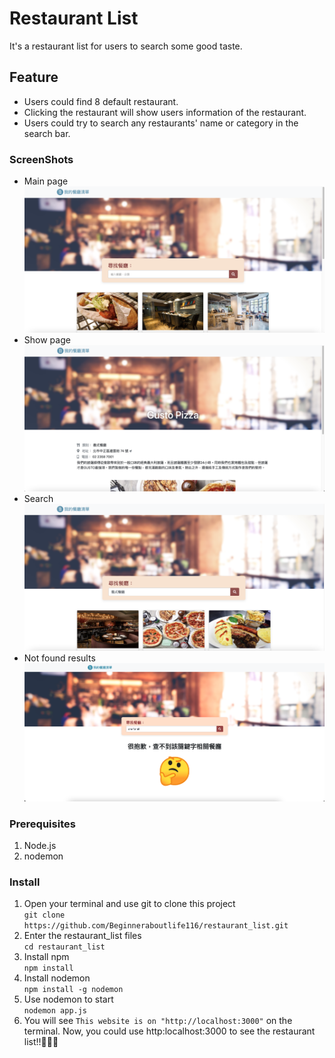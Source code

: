 # Restaurant List
It's a restaurant list for users to search some good taste.

## Feature
- Users could find 8 default restaurant.
- Clicking the restaurant will show users information of the restaurant.
- Users could try to search any restaurants' name or category in the search bar.

### ScreenShots
- Main page
![main-page](./public/images/main-page.png)
- Show page
![show-page](./public/images/show-page.png)
- Search
![search-results](./public/images/search-results.png)
- Not found results
![not-found](./public/images/not-found.png)

### Prerequisites
1. Node.js
2. nodemon

### Install
1. Open your terminal and use git to clone this project  
```git clone https://github.com/Beginneraboutlife116/restaurant_list.git```
2. Enter the restaurant_list files  
```cd restaurant_list```
3. Install npm  
```npm install```
4. Install nodemon  
```npm install -g nodemon```
5. Use nodemon to start  
```nodemon app.js```
6. You will see `This website is on "http://localhost:3000"` on the terminal.
Now, you could use http:localhost:3000 to see the restaurant list!!:tada::tada::tada: